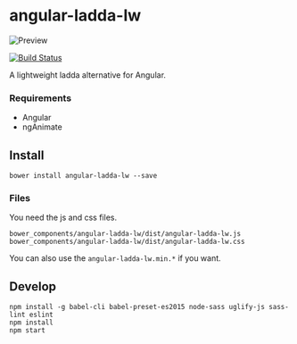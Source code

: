 # angular-ladda-lw

![Preview](http://i.imgur.com/6QZvPo4.gif)

[![Build Status](https://travis-ci.org/aeharding/angular-ladda-lw.svg?branch=master)](https://travis-ci.org/aeharding/angular-ladda-lw)

A lightweight ladda alternative for Angular.

### Requirements

  * Angular
  * ngAnimate

## Install

```
bower install angular-ladda-lw --save
```

### Files

You need the js and css files.

```
bower_components/angular-ladda-lw/dist/angular-ladda-lw.js
bower_components/angular-ladda-lw/dist/angular-ladda-lw.css
```

You can also use the `angular-ladda-lw.min.*` if you want.

## Develop

```
npm install -g babel-cli babel-preset-es2015 node-sass uglify-js sass-lint eslint
npm install
npm start
```
